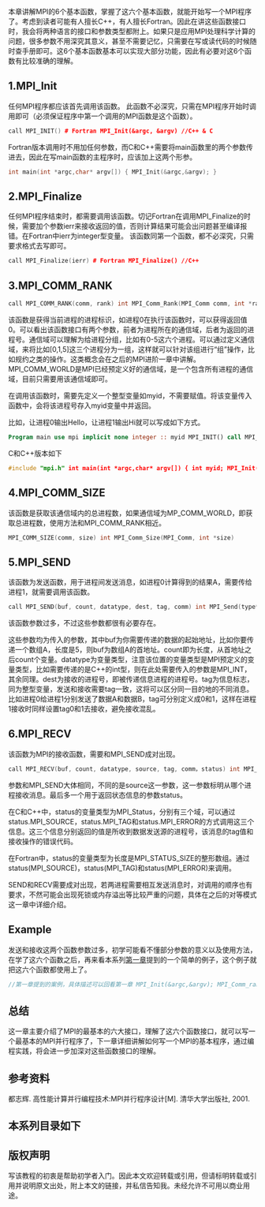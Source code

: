 本章讲解MPI的6个基本函数，掌握了这六个基本函数，就能开始写一个MPI程序了。考虑到读者可能有人擅长C++，有人擅长Fortran。因此在讲这些函数接口时，我会将两种语言的接口和参数类型都附上。如果只是应用MPI处理科学计算的问题，很多参数不用深究其意义，甚至不需要记忆，只需要在写或读代码的时候随时查手册即可。这6个基本函数基本可以实现大部分功能，因此有必要对这6个函数有比较准确的理解。

## 1.MPI\_Init

任何MPI程序都应该首先调用该函数。 此函数不必深究，只需在MPI程序开始时调用即可（必须保证程序中第一个调用的MPI函数是这个函数）。

```cpp
call MPI_INIT() # Fortran MPI_Init(&argc, &argv) //C++ & C
```

Fortran版本调用时不用加任何参数，而C和C++需要将main函数里的两个参数传进去，因此在写main函数的主程序时，应该加上这两个形参。

```cpp
int main(int *argc,char* argv[]) { MPI_Init(&argc,&argv); }
```

## 2.MPI\_Finalize

任何MPI程序结束时，都需要调用该函数。切记Fortran在调用MPI\_Finalize的时候，需要加个参数ierr来接收返回的值，否则计算结果可能会出问题甚至编译报错。在Fortran中ierr为integer型变量。 该函数同第一个函数，都不必深究，只需要求格式去写即可。

```cpp
call MPI_Finalize(ierr) # Fortran MPI_Finalize() //C++
```

## 3.MPI\_COMM\_RANK

```cpp
call MPI_COMM_RANK(comm, rank) int MPI_Comm_Rank(MPI_Comm comm, int *rank)
```

该函数是获得当前进程的进程标识，如进程0在执行该函数时，可以获得返回值0。可以看出该函数接口有两个参数，前者为进程所在的通信域，后者为返回的进程号。通信域可以理解为给进程分组，比如有0-5这六个进程。可以通过定义通信域，来将比如\[0,1,5\]这三个进程分为一组，这样就可以针对该组进行“组”操作，比如规约之类的操作。这类概念会在之后的MPI进阶一章中讲解。MPI\_COMM\_WORLD是MPI已经预定义好的通信域，是一个包含所有进程的通信域，目前只需要用该通信域即可。

在调用该函数时，需要先定义一个整型变量如myid，不需要赋值。将该变量传入函数中，会将该进程号存入myid变量中并返回。

比如，让进程0输出Hello，让进程1输出Hi就可以写成如下方式。

```fortran
Program main use mpi implicit none integer :: myid MPI_INIT() call MPI_COMM_RANK(MPI_COMM_WOLRD,myid) if (myid==0) then print *, "Hello!" end if if (myid==1) print *, "Hi!" end if MPI_FINALIZE() end Program
```

C和C++版本如下

```cpp
#include "mpi.h" int main(int *argc,char* argv[]) { int myid; MPI_Init(&argc,&argv); MPI_Comm_Rank(MPI_COMM_WORLD,&myid); if(myid==0) { printf("Hello!"); } if(myid==1) { printf("Hi!"); } MPI_Finalize(); }
```

## 4.MPI\_COMM\_SIZE

该函数是获取该通信域内的总进程数，如果通信域为MP\_COMM\_WORLD，即获取总进程数，使用方法和MPI\_COMM\_RANK相近。

```cpp
MPI_COMM_SIZE(comm, size) int MPI_Comm_Size(MPI_Comm, int *size)
```

## 5.MPI\_SEND

该函数为发送函数，用于进程间发送消息，如进程0计算得到的结果A，需要传给进程1，就需要调用该函数。

```cpp
call MPI_SEND(buf, count, datatype, dest, tag, comm) int MPI_Send(type* buf, int count, MPI_Datatype, int dest, int tag, MPI_Comm comm)
```

该函数参数过多，不过这些参数都很有必要存在。

这些参数均为传入的参数，其中buf为你需要传递的数据的起始地址，比如你要传递一个数组A，长度是5，则buf为数组A的首地址。count即为长度，从首地址之后count个变量。datatype为变量类型，注意该位置的变量类型是MPI预定义的变量类型，比如需要传递的是C++的int型，则在此处需要传入的参数是MPI\_INT，其余同理。dest为接收的进程号，即被传递信息进程的进程号。tag为信息标志，同为整型变量，发送和接收需要tag一致，这将可以区分同一目的地的不同消息。比如进程0给进程1分别发送了数据A和数据B，tag可分别定义成0和1，这样在进程1接收时同样设置tag0和1去接收，避免接收混乱。

## 6.MPI\_RECV

该函数为MPI的接收函数，需要和MPI\_SEND成对出现。

```cpp
call MPI_RECV(buf, count, datatype, source, tag, comm，status) int MPI_Recv(type* buf, int count, MPI_Datatype, int source, int tag, MPI_Comm comm, MPI_Status *status)
```

参数和MPI\_SEND大体相同，不同的是source这一参数，这一参数标明从哪个进程接收消息。最后多一个用于返回状态信息的参数status。

在C和C++中，status的变量类型为MPI\_Status，分别有三个域，可以通过status.MPI\_SOURCE，status.MPI\_TAG和status.MPI\_ERROR的方式调用这三个信息。这三个信息分别返回的值是所收到数据发送源的进程号，该消息的tag值和接收操作的错误代码。

在Fortran中，status的变量类型为长度是MPI\_STATUS\_SIZE的整形数组。通过status(MPI\_SOURCE)，status(MPI\_TAG)和status(MPI\_ERROR)来调用。

SEND和RECV需要成对出现，若两进程需要相互发送消息时，对调用的顺序也有要求，不然可能会出现死锁或内存溢出等比较严重的问题，具体在之后的对等模式这一章中详细介绍。

## Example

发送和接收这两个函数参数过多，初学可能看不懂部分参数的意义以及使用方法，在学了这六个函数之后，再来看本系列[第一章](https://zhuanlan.zhihu.com/p/356295181)提到的一个简单的例子，这个例子就把这六个函数都使用上了。

```cpp
//第一章提到的案例，具体描述可以回看第一章 MPI_Init(&argc,&argv); MPI_Comm_rank(MPI_COMM_WORLD,&myid); //得到的变量myid即为当前的进程号 //假设要求和的数组为A={[1,1,1,1],[2,2,2,2]} if(myid==0) { memset(A,1,sizeof(int)); //将数组A全赋值为1 } else if (myid==1) { memset(A,2,sizeof(int)); //将数组A全赋值为2 } //以上部分是将数组的两行分别存储到进程0和进程1上 for(int i=0;i<4;i++) { s=s+A[i]; } if(myid==1) { MPI_Send(s,1,MPI_INT,0,99,MPI_COMM_WORLD); //将求和结果s发送到进程0 } if(myid==0) { MPI_Recv(s1,1,MPI_INT,1,99,MPI_COMM_WORLD,&status); //用s1这个变量来存储从进程1发送来的求和结果 s=s+s1; } printf("%d",&s); MPI_Finalize();
```

## 总结

这一章主要介绍了MPI的最基本的六大接口，理解了这六个函数接口，就可以写一个最基本的MPI并行程序了，下一章详细讲解如何写一个MPI的基本程序，通过编程实践，将会进一步加深对这些函数接口的理解。

## 参考资料

都志辉. 高性能计算并行编程技术:MPI并行程序设计\[M\]. 清华大学出版社, 2001.

## 本系列目录如下

## 版权声明

写该教程的初衷是帮助初学者入门。因此本文欢迎转载或引用，但请标明转载或引用并说明原文出处，附上本文的链接，并私信告知我。未经允许不可用以商业用途。